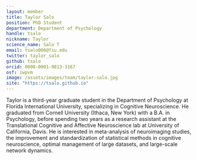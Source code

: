 ```yaml
---
layout: member
title: Taylor Salo
position: PhD Student
department: Department of Psychology
handle: tsalo
nickname: Taylor
science_name: Salo T
email: tsalo006@fiu.edu
twitter: taylor_salo
github: tsalo
orcid: 0000-0001-9813-3167
osf: iwpvm
image: /assets/images/team/taylor-salo.jpg
site: "https://tsalo.github.io"
---
```


Taylor is a third-year graduate student in the Department of Psychology at Florida International University, specializing in Cognitive Neuroscience. He graduated from Cornell University (Ithaca, New York) with a B.A. in Psychology, before spending two years as a research assistant at the Translational Cognitive and Affective Neuroscience lab at University of California, Davis. He is interested in meta-analysis of neuroimaging studies, the improvement and standardization of statistical methods in cognitive neuroscience, optimal management of large datasets, and large-scale network dynamics.
